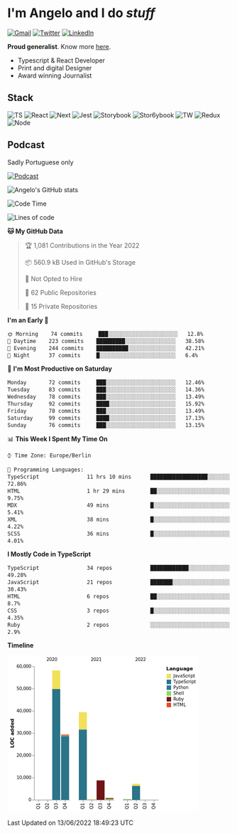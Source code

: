# I'm Angelo and I do _stuff_

[![Gmail](https://img.shields.io/badge/Gmail-D14836?style=for-the-badge&logo=gmail&logoColor=white)](mailto:oiangelodias@gmail.com)
[![Twitter](https://img.shields.io/badge/Twitter-1DA1F2?style=for-the-badge&logo=twitter&logoColor=white)](https://www.twitter.com/oicronofobico)
[![LinkedIn](https://img.shields.io/badge/LinkedIn-0077B5?style=for-the-badge&logo=linkedin&logoColor=white)](https://www.linkedin.com/in/angelod1as/)

**Proud generalist**. Know more [here](http://www.angelodias.com.br/).

- Typescript & React Developer
- Print and digital Designer
- Award winning Journalist

## Stack

![TS](https://img.shields.io/badge/TypeScript-007ACC?style=for-the-badge&logo=typescript&logoColor=white)
![React](https://img.shields.io/badge/React-20232A?style=for-the-badge&logo=react&logoColor=61DAFB)
![Next](https://img.shields.io/badge/next.js-000000?style=for-the-badge&logo=nextdotjs&logoColor=white)
![Jest](https://img.shields.io/badge/Jest-C21325?style=for-the-badge&logo=jest&logoColor=white)
![Storybook](https://img.shields.io/badge/storybook-FF4785?style=for-the-badge&logo=storybook&logoColor=white)
![Stor6ybook](https://img.shields.io/badge/Figma-F24E1E?style=for-the-badge&logo=figma&logoColor=white)
![TW](https://img.shields.io/badge/Tailwind_CSS-38B2AC?style=for-the-badge&logo=tailwind-css&logoColor=white)
![Redux](https://img.shields.io/badge/Redux-593D88?style=for-the-badge&logo=redux&logoColor=white)
![Node](https://img.shields.io/badge/Node.js-339933?style=for-the-badge&logo=nodedotjs&logoColor=white)

## Podcast

Sadly Portuguese only

[![Podcast](https://user-images.githubusercontent.com/13950513/143299819-ef1f5a9b-f29b-4c52-b2c4-2cdb9dafa640.png)](http://anchor.fm/cronofobia)


![Angelo's GitHub stats](https://github-readme-stats.vercel.app/api?username=angelod1as&show_icons=true&theme=dark)

<!--START_SECTION:waka-->
![Code Time](http://img.shields.io/badge/Code%20Time-0%20secs-blue)

![Lines of code](https://img.shields.io/badge/From%20Hello%20World%20I%27ve%20Written-144%20Thousand%20lines%20of%20code-blue)

**🐱 My GitHub Data** 

> 🏆 1,081 Contributions in the Year 2022
 > 
> 📦 560.9 kB Used in GitHub's Storage 
 > 
> 🚫 Not Opted to Hire
 > 
> 📜 62 Public Repositories 
 > 
> 🔑 15 Private Repositories  
 > 
**I'm an Early 🐤** 

```text
🌞 Morning    74 commits     ███░░░░░░░░░░░░░░░░░░░░░░   12.8% 
🌆 Daytime    223 commits    █████████░░░░░░░░░░░░░░░░   38.58% 
🌃 Evening    244 commits    ██████████░░░░░░░░░░░░░░░   42.21% 
🌙 Night      37 commits     █░░░░░░░░░░░░░░░░░░░░░░░░   6.4%

```
📅 **I'm Most Productive on Saturday** 

```text
Monday       72 commits     ███░░░░░░░░░░░░░░░░░░░░░░   12.46% 
Tuesday      83 commits     ███░░░░░░░░░░░░░░░░░░░░░░   14.36% 
Wednesday    78 commits     ███░░░░░░░░░░░░░░░░░░░░░░   13.49% 
Thursday     92 commits     ████░░░░░░░░░░░░░░░░░░░░░   15.92% 
Friday       78 commits     ███░░░░░░░░░░░░░░░░░░░░░░   13.49% 
Saturday     99 commits     ████░░░░░░░░░░░░░░░░░░░░░   17.13% 
Sunday       76 commits     ███░░░░░░░░░░░░░░░░░░░░░░   13.15%

```


📊 **This Week I Spent My Time On** 

```text
⌚︎ Time Zone: Europe/Berlin

💬 Programming Languages: 
TypeScript               11 hrs 10 mins      ██████████████████░░░░░░░   72.86% 
HTML                     1 hr 29 mins        ██░░░░░░░░░░░░░░░░░░░░░░░   9.75% 
MDX                      49 mins             █░░░░░░░░░░░░░░░░░░░░░░░░   5.41% 
XML                      38 mins             █░░░░░░░░░░░░░░░░░░░░░░░░   4.22% 
SCSS                     36 mins             █░░░░░░░░░░░░░░░░░░░░░░░░   4.01%

```

**I Mostly Code in TypeScript** 

```text
TypeScript               34 repos            ████████████░░░░░░░░░░░░░   49.28% 
JavaScript               21 repos            ███████░░░░░░░░░░░░░░░░░░   30.43% 
HTML                     6 repos             ██░░░░░░░░░░░░░░░░░░░░░░░   8.7% 
CSS                      3 repos             █░░░░░░░░░░░░░░░░░░░░░░░░   4.35% 
Ruby                     2 repos             ░░░░░░░░░░░░░░░░░░░░░░░░░   2.9%

```


**Timeline**

![Chart not found](https://raw.githubusercontent.com/angelod1as/angelod1as/main/charts/bar_graph.png) 


 Last Updated on 13/06/2022 18:49:23 UTC
<!--END_SECTION:waka-->

